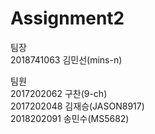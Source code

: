 # Assignment2

팀장\
2018741063 김민선(mins-n)

팀원\
2017202062 구찬(9-ch)\
2017202048 김재승(JASON8917)\
2018202091 송민수(MS5682)
